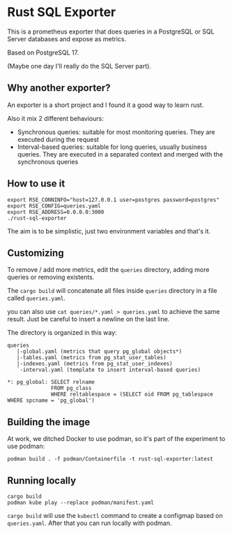 # Rust SQL Exporter

This is a prometheus exporter that does queries in a PostgreSQL or SQL Server databases and expose as metrics.

Based on PostgreSQL 17.

(Maybe one day I'll really do the SQL Server part).

## Why another exporter?

An exporter is a short project and I found it a good way to learn rust.

Also it mix 2 different behaviours:

* Synchronous queries: suitable for most monitoring queries. They are executed during the request
* Interval-based queries: suitable for long queries, usually business queries. They are executed in
  a separated context and merged with the synchronous queries

## How to use it

```
export RSE_CONNINFO="host=127.0.0.1 user=postgres password=postgres"
export RSE_CONFIG=queries.yaml
export RSE_ADDRESS=0.0.0.0:3000
./rust-sql-exporter
```

The aim is to be simplistic, just two environment variables and that's it.

## Customizing

To remove / add more metrics, edit the `queries` directory, adding more queries or removing existents.

The `cargo build` will concatenate all files inside `queries` directory in a file called `queries.yaml`.

you can also use `cat queries/*.yaml > queries.yaml` to achieve the same result. Just be careful to insert a newline on the last line.

The directory is organized in this way:

```
queries
   |-global.yaml (metrics that query pg_global objects*)
   |-tables.yaml (metrics from pg_stat_user_tables)
   |-indexes.yaml (metrics from pg_stat_user_indexes)
   `-interval.yaml (template to insert interval-based queries)

*: pg_global: SELECT relname
              FROM pg_class
              WHERE reltablespace = (SELECT oid FROM pg_tablespace WHERE spcname = 'pg_global')
```

## Building the image

At work, we ditched Docker to use podman, so it's part of the experiment to use podman:

`podman build . -f podman/Containerfile -t rust-sql-exporter:latest`

## Running locally

```
cargo build
podman kube play --replace podman/manifest.yaml
```

`cargo build` will use the `kubectl` command to create a configmap based on `queries.yaml`.
After that you can run locally with podman.
